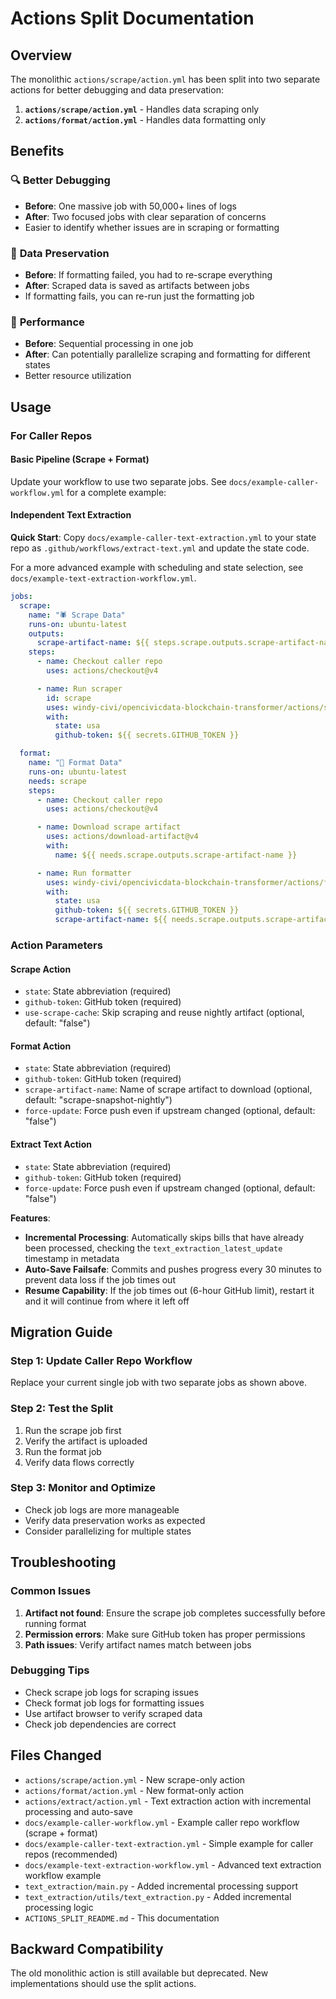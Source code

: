 # Actions Split Documentation

## Overview

The monolithic `actions/scrape/action.yml` has been split into two separate actions for better debugging and data preservation:

1. **`actions/scrape/action.yml`** - Handles data scraping only
2. **`actions/format/action.yml`** - Handles data formatting only

## Benefits

### 🔍 **Better Debugging**

- **Before**: One massive job with 50,000+ lines of logs
- **After**: Two focused jobs with clear separation of concerns
- Easier to identify whether issues are in scraping or formatting

### 💾 **Data Preservation**

- **Before**: If formatting failed, you had to re-scrape everything
- **After**: Scraped data is saved as artifacts between jobs
- If formatting fails, you can re-run just the formatting job

### 🚀 **Performance**

- **Before**: Sequential processing in one job
- **After**: Can potentially parallelize scraping and formatting for different states
- Better resource utilization

## Usage

### For Caller Repos

#### Basic Pipeline (Scrape + Format)

Update your workflow to use two separate jobs. See `docs/example-caller-workflow.yml` for a complete example:

#### Independent Text Extraction

**Quick Start**: Copy `docs/example-caller-text-extraction.yml` to your state repo as `.github/workflows/extract-text.yml` and update the state code.

For a more advanced example with scheduling and state selection, see `docs/example-text-extraction-workflow.yml`.

```yaml
jobs:
  scrape:
    name: "🕷️ Scrape Data"
    runs-on: ubuntu-latest
    outputs:
      scrape-artifact-name: ${{ steps.scrape.outputs.scrape-artifact-name }}
    steps:
      - name: Checkout caller repo
        uses: actions/checkout@v4

      - name: Run scraper
        id: scrape
        uses: windy-civi/opencivicdata-blockchain-transformer/actions/scrape@main
        with:
          state: usa
          github-token: ${{ secrets.GITHUB_TOKEN }}

  format:
    name: "📝 Format Data"
    runs-on: ubuntu-latest
    needs: scrape
    steps:
      - name: Checkout caller repo
        uses: actions/checkout@v4

      - name: Download scrape artifact
        uses: actions/download-artifact@v4
        with:
          name: ${{ needs.scrape.outputs.scrape-artifact-name }}

      - name: Run formatter
        uses: windy-civi/opencivicdata-blockchain-transformer/actions/format@main
        with:
          state: usa
          github-token: ${{ secrets.GITHUB_TOKEN }}
          scrape-artifact-name: ${{ needs.scrape.outputs.scrape-artifact-name }}
```

### Action Parameters

#### Scrape Action

- `state`: State abbreviation (required)
- `github-token`: GitHub token (required)
- `use-scrape-cache`: Skip scraping and reuse nightly artifact (optional, default: "false")

#### Format Action

- `state`: State abbreviation (required)
- `github-token`: GitHub token (required)
- `scrape-artifact-name`: Name of scrape artifact to download (optional, default: "scrape-snapshot-nightly")
- `force-update`: Force push even if upstream changed (optional, default: "false")

#### Extract Text Action

- `state`: State abbreviation (required)
- `github-token`: GitHub token (required)
- `force-update`: Force push even if upstream changed (optional, default: "false")

**Features**:

- **Incremental Processing**: Automatically skips bills that have already been processed, checking the `text_extraction_latest_update` timestamp in metadata
- **Auto-Save Failsafe**: Commits and pushes progress every 30 minutes to prevent data loss if the job times out
- **Resume Capability**: If the job times out (6-hour GitHub limit), restart it and it will continue from where it left off

## Migration Guide

### Step 1: Update Caller Repo Workflow

Replace your current single job with two separate jobs as shown above.

### Step 2: Test the Split

1. Run the scrape job first
2. Verify the artifact is uploaded
3. Run the format job
4. Verify data flows correctly

### Step 3: Monitor and Optimize

- Check job logs are more manageable
- Verify data preservation works as expected
- Consider parallelizing for multiple states

## Troubleshooting

### Common Issues

1. **Artifact not found**: Ensure the scrape job completes successfully before running format
2. **Permission errors**: Make sure GitHub token has proper permissions
3. **Path issues**: Verify artifact names match between jobs

### Debugging Tips

- Check scrape job logs for scraping issues
- Check format job logs for formatting issues
- Use artifact browser to verify scraped data
- Check job dependencies are correct

## Files Changed

- `actions/scrape/action.yml` - New scrape-only action
- `actions/format/action.yml` - New format-only action
- `actions/extract/action.yml` - Text extraction action with incremental processing and auto-save
- `docs/example-caller-workflow.yml` - Example caller repo workflow (scrape + format)
- `docs/example-caller-text-extraction.yml` - Simple example for caller repos (recommended)
- `docs/example-text-extraction-workflow.yml` - Advanced text extraction workflow example
- `text_extraction/main.py` - Added incremental processing support
- `text_extraction/utils/text_extraction.py` - Added incremental processing logic
- `ACTIONS_SPLIT_README.md` - This documentation

## Backward Compatibility

The old monolithic action is still available but deprecated. New implementations should use the split actions.
